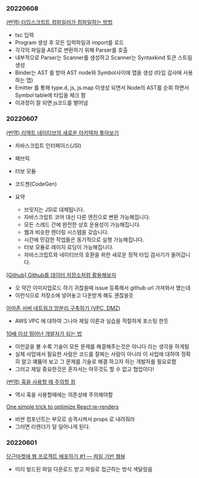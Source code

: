 ### 20220608

[(번역) 타입스크립트 컴파일러가 컴파일하는 방법](https://velog.io/@sehyunny/how-ts-compiler-compiles)

- tsc 입력
- Program 생성 후 모든 입력파일과 import를 로드
- 각각의 파일을 AST로 변환하기 위해 Parser를 호출
- 내부적으로 Parser는 Scanner를 생성하고 Scanner는 Syntaxkind 토큰 스트림 생성
- Binder는 AST 를 받아 AST node와 Symbol사이에 맵을 생성 (타입 검사에 사용하는 맵)
- Emitter 를 통해 type.d, js, js.map 이생성 되면서 Node의 AST를 순회 하면서 Symbol table에 타입을 체크 함
- 이과정이 잘 되면 js코드를 뱉어냄

### 20220607

[(번역) 리액트 네이티브의 새로운 아키텍처 톺아보기](https://junghan92.medium.com/%EB%B2%88%EC%97%AD-%EB%A6%AC%EC%95%A1%ED%8A%B8-%EB%84%A4%EC%9D%B4%ED%8B%B0%EB%B8%8C%EC%9D%98-%EC%83%88%EB%A1%9C%EC%9A%B4-%EC%95%84%ED%82%A4%ED%85%8D%EC%B2%98-%ED%86%BA%EC%95%84%EB%B3%B4%EA%B8%B0-e676ad29891b)

- 자바스크립트 인터페이스(JSI)
- 패브릭
- 터보 모듈
- 코드젠(CodeGen)

- 요약
  - 브릿지는 JSI로 대체됩니다.
  - 자바스크립트 코어 대신 다른 엔진으로 변환 가능해집니다.
  - 모든 스레드 간에 완전한 상호 운용성이 가능해집니다.
  - 웹과 비슷한 렌더링 시스템을 갖습니다.
  - 시간에 민감한 작업들은 동기적으로 실행 가능해집니다.
  - 터보 모듈로 레이지 로딩이 가능해집니다.
  - 자바스크립트와 네이티브의 호환을 위한 새로운 정적 타입 검사기가 들어갑니다.

[[Github] Github를 데이터 저장소처럼 활용해보자](https://ninja86.github.io/2019/05/24/1.html)

- 오 약간 이미지업로드 하기 귀찮을때 issue 등록해서 github url 가져와서 했는데
- 이런식으로 저장소에 넣어놓고 다운받게 해도 괜찮을듯

[아마존 서버 네트워크 망분리 구축하기 (VPC, DMZ)](https://blog.lael.be/post/9534)

- AWS VPC 에 대하여 그나마 제일 이론과 실습을 적절하게 포스팅 한듯

[10배 이상 뛰어난 개발자가 되는 법](https://yozm.wishket.com/magazine/detail/1373/)

- 이런글을 볼 수록 기술이 모든 문제를 해결해주는것은 아니다 라는 생각을 하게됨
- 실제 사업에서 필요한 사람은 코드를 잘짜는 사람이 아니라 이 사업에 대하여 정확히 알고 꽤뚫어 보고 그 문제를 기술로 해결 하고자 하는 개발자를 필요로함
- 그러고 제일 중요한것은 혼자서는 아무것도 할 수 없고 협업이다!

[(번역) 훅을 사용할 때 주의할 점](https://velog.io/@lky5697/hooks-considered-harmful)

- 역시 훅을 사용할때에는 의존성에 주의해야함

[One simple trick to optimize React re-renders](https://kentcdodds.com/blog/optimize-react-re-renders?ck_subscriber_id=1614444466)

- 비싼 컴포넌트는 부모로 승격시켜서 props 로 내려줘라
- 그러면 리렌더가 덜 일어나게 된다.

### 20220601

[당근마켓에 웹 프로젝트 배포하기 #1 — 파일 기반 웹뷰](https://medium.com/daangn/%EB%8B%B9%EA%B7%BC%EB%A7%88%EC%BC%93%EC%97%90-%EC%9B%B9-%ED%94%84%EB%A1%9C%EC%A0%9D%ED%8A%B8-%EB%B0%B0%ED%8F%AC%ED%95%98%EA%B8%B0-1-%ED%8C%8C%EC%9D%BC-%EA%B8%B0%EB%B0%98-%EC%9B%B9%EB%B7%B0-d312b17e697c)

- 미리 빌드된 파일 다운로드 받고 파일로 접근하는 방식 색달랐음
